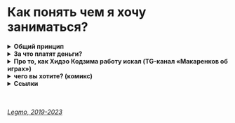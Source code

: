 # Как понять чем я хочу заниматься? #

<details><summary><b>Общий принцип</b></summary><p>  

Общий принцип такой:<br>
Находишь занятие, которое нравится тебе настолько, что готов заниматься им бесплатно. И занимаешься.

Как работает:
- Чтоб получать деньги надо стать мастером.
- Чтоб стать мастером надо потратить на эту сферу намного больше времени, чем другие. Тебя зовут на вечеринку, а ты:
  «Не, я дома посижу — отлажу программу (поиграю на гитаре / разучу движения / порисую...)». И так раз за разом.
- Потом количество потраченного времени перейдёт в качество, и ты станешь крутым специалистом в данном деле.
- Если пытаешься заниматься тем, чего не любишь - ты просто не сможешь заставить себя тратить нужное количество времени.
  Никак не выйдет. Надо, чтоб эта деятельность была как компьютерная игра для подростка — пора спать (домой / в кино...)
  , но очень хочется пройти этот уровень (поправить баг, сверстать страницу, дорисовать иллюстрацию...)
- И в целом, люди чувствуют, когда кто-то любит своё дело (это невозможно подделать). А к тем кто любит своё дело
  обращаются чаще и охотнее.

<br></p>
</details>

<details><summary><b>За что платят деньги?</b></summary><p>  

В целом — деньги платят за твои навыки.<br>
Твое время само по себе никому не нужно. Даже для работы на гвоздильном станке не возьмут человека, который не сможет вставлять в станок заготовки.

Как только понял это — начинаешь смотреть на ситуацию из другой перспективы.
- Какие навыки у меня есть?
- Какие из них наиболее востребованы?
- Как их развить?
- Почему разным людям с одинаковым навыком платят разные суммы?

Как только задумался над этими вопросами — осознаешь важность «soft-skills»: умение общаться, самопрезентация, ответственность, самоорганизация...

В целом людям платят за (список не полный):
- Навыки
  - То есть время и усилия, которые ты потратил на саморазвитие.
  - Сюда же относятся все soft-skills — умение организовать процесс, ответственность, надёжность, умение выстраивать коммуникации..
- Риск
  - Например: организатору сделки платят большую сумму, но если что-то пойдёт не так — он сядет в тюрьму.
- Сложность
  - Например: никто не хочет работать в плохих условиях — зарплату повышают пока не найдётся человек, готовый выполнять эту работу.
  - Сюда же можно отнести потерю здоровья. Работаешь на вредном производстве, но получаешь большую зарпалту
- Ресурс
  - Например, человек «так себе работник», но обладает важными связями в администрации, которые иногда очень нужны.
- ...

<br></p>
</details>


[//]: # (По Кодзиму)
<details><summary><b>Про то, как Хидэо Кодзима работу искал (TG-канал «Макаренков об играх»)</b></summary><p> 

Забавный фактик в мире галактик из биографии Кодзимы. В интервью порталу «An an Web» он рассказал, что в молодости долго пытался найти работу, связанную с творчеством и литературой, но никого это не интересовало. Поэтому он начал рассылать резюме в медицинские компании, и в итоге его пригласили на собеседование в фирму, продающую медицинское оборудование.

Там он честно признался, что хотел бы работать в другой области, но не может найти работу. И директор по персоналу сказал, что они готовы его принять, но настоятельно посоветовал ему не устраиваться к ним, а продолжить поиски, раз хочется работать именно в творческой сфере. Кодзима воспрял духом и вскоре ему удалось устроиться в Konami. Так мы получили Кодзиму великого (ну или каким вы там его считаете) геймдизайнера, а не, скажем, Кодзиму-фармацевта.

https://t.me/makarenkoff_games/2920

<br></p>
</details>


<details><summary><b>чего вы хотите? (комикс)</b></summary><p>  

![](https://github.com/Legmo/notes/blob/master/Assets/Img/destination_1.jpg)
![](https://github.com/Legmo/notes/blob/master/Assets/Img/destination_2.jpg)
![](https://github.com/Legmo/notes/blob/master/Assets/Img/destination_3.jpg)
![](https://github.com/Legmo/notes/blob/master/Assets/Img/destination_4.jpg)
![](https://github.com/Legmo/notes/blob/master/Assets/Img/destination_5.jpg)
![](https://github.com/Legmo/notes/blob/master/Assets/Img/destination_6.jpg)
![](https://github.com/Legmo/notes/blob/master/Assets/Img/destination_7.jpg)
![](https://github.com/Legmo/notes/blob/master/Assets/Img/destination_8.jpg)

<br></p>
</details>

<!--
<details><summary><b>про следование чужим советам</b><ѵ/summary><p>  

![](https://github.com/Legmo/notes/blob/master/Assets/Img/quotes.jpg) 
<br></p>
</details>
-->

<details><summary><b>Ссылки</b></summary><p>  

- [Пирог И - анализ предназначения человека](https://www.ivanpirog.com/posts/analiz-prednaznacheniya-cheloveka/)
- [youtube. Резанова Л - Поиск призвания: 5 выводов, которые сохранят 10 лет вашей жизни](https://www.youtube.com/watch?v=hjbi0jlopwq)
- [youtube. Стив Джобс - Как понять, что ты хочешь действительно (лекция в стэнфордском университете, 2005)](https://www.youtube.com/watch?v=rd-0d8lhstc)
- [youtube. IT-Kamasutra - Как стать программистом! 3 бесплатных крутых шага! (JavaScript, Front-end)](https://youtu.be/hFOZYaVHD6A)
- [youtube. IT-Kamasutra - Как стать программистом за 1 месяц? Никак?](https://www.youtube.com/watch?v=__B3kJ8YhSw)
- [youtube. IT-INCUBATOR PODCAST c CEO AgileFluent — Как искать работу в США и Европе программисту? (2023)](https://youtu.be/WxOMlbW0hH8)
- [Курпатов — За что вам платят?](https://youtu.be/zdSQcZKVCmg?si=rES1Qc2IpmCUKbkT)
- [Юрий Химик - За это платят много денег на фрилансе (что такое soft-skills)](https://youtu.be/SGdMCRSMtOk?si=gD9mee2Ndr1qJjJ4)

<br></p>
</details>

<br> 
<br> 

*[Legmo, 2019-2023](https://github.com/legmo/notes/)*